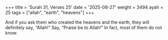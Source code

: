 +++
title = 'Surah 31, Verses 25'
date = '2025-08-27'
weight = 3494
ayah = 25
tags = ["allah", "earth", "heavens"]
+++

And if you ask them who created the heavens and the earth, they will definitely say, “Allah!” Say, “Praise be to Allah!” In fact, most of them do not know.